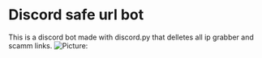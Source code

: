 # Discord safe url bot
This is a discord bot made with discord.py that delletes all ip grabber and scamm links.
![Picture:]([[http://url/to/img.png](https://i.ibb.co/868kfm7/image-2022-06-02-194600080.png)](https://i.ibb.co/868kfm7/image-2022-06-02-194600080.png))

